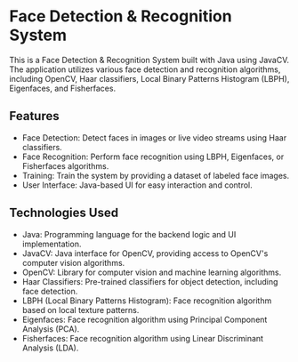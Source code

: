 # Face Detection & Recognition System

This is a Face Detection & Recognition System built with Java using JavaCV. The application utilizes various face detection and recognition algorithms, including OpenCV, Haar classifiers, Local Binary Patterns Histogram (LBPH), Eigenfaces, and Fisherfaces.

## Features

- Face Detection: Detect faces in images or live video streams using Haar classifiers.
- Face Recognition: Perform face recognition using LBPH, Eigenfaces, or Fisherfaces algorithms.
- Training: Train the system by providing a dataset of labeled face images.
- User Interface: Java-based UI for easy interaction and control.

## Technologies Used

- Java: Programming language for the backend logic and UI implementation.
- JavaCV: Java interface for OpenCV, providing access to OpenCV's computer vision algorithms.
- OpenCV: Library for computer vision and machine learning algorithms.
- Haar Classifiers: Pre-trained classifiers for object detection, including face detection.
- LBPH (Local Binary Patterns Histogram): Face recognition algorithm based on local texture patterns.
- Eigenfaces: Face recognition algorithm using Principal Component Analysis (PCA).
- Fisherfaces: Face recognition algorithm using Linear Discriminant Analysis (LDA).
